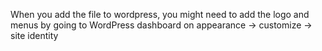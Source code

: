 When you add the file to wordpress, you might need to add the logo and menus by going to WordPress dashboard on appearance -> customize -> site identity
